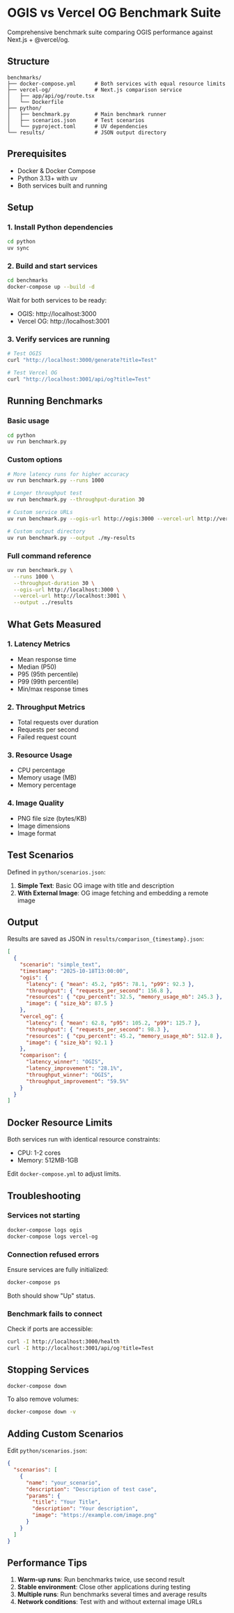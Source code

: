 # OGIS vs Vercel OG Benchmark Suite

Comprehensive benchmark suite comparing OGIS performance against Next.js + @vercel/og.

## Structure

```
benchmarks/
├── docker-compose.yml      # Both services with equal resource limits
├── vercel-og/              # Next.js comparison service
│   ├── app/api/og/route.tsx
│   └── Dockerfile
├── python/
│   ├── benchmark.py        # Main benchmark runner
│   ├── scenarios.json      # Test scenarios
│   └── pyproject.toml      # UV dependencies
└── results/                # JSON output directory
```

## Prerequisites

- Docker & Docker Compose
- Python 3.13+ with uv
- Both services built and running

## Setup

### 1. Install Python dependencies

```bash
cd python
uv sync
```

### 2. Build and start services

```bash
cd benchmarks
docker-compose up --build -d
```

Wait for both services to be ready:
- OGIS: http://localhost:3000
- Vercel OG: http://localhost:3001

### 3. Verify services are running

```bash
# Test OGIS
curl "http://localhost:3000/generate?title=Test"

# Test Vercel OG
curl "http://localhost:3001/api/og?title=Test"
```

## Running Benchmarks

### Basic usage

```bash
cd python
uv run benchmark.py
```

### Custom options

```bash
# More latency runs for higher accuracy
uv run benchmark.py --runs 1000

# Longer throughput test
uv run benchmark.py --throughput-duration 30

# Custom service URLs
uv run benchmark.py --ogis-url http://ogis:3000 --vercel-url http://vercel:3001

# Custom output directory
uv run benchmark.py --output ./my-results
```

### Full command reference

```bash
uv run benchmark.py \
  --runs 1000 \
  --throughput-duration 30 \
  --ogis-url http://localhost:3000 \
  --vercel-url http://localhost:3001 \
  --output ../results
```

## What Gets Measured

### 1. Latency Metrics
- Mean response time
- Median (P50)
- P95 (95th percentile)
- P99 (99th percentile)
- Min/max response times

### 2. Throughput Metrics
- Total requests over duration
- Requests per second
- Failed request count

### 3. Resource Usage
- CPU percentage
- Memory usage (MB)
- Memory percentage

### 4. Image Quality
- PNG file size (bytes/KB)
- Image dimensions
- Image format

## Test Scenarios

Defined in `python/scenarios.json`:

1. **Simple Text**: Basic OG image with title and description
2. **With External Image**: OG image fetching and embedding a remote image

## Output

Results are saved as JSON in `results/comparison_{timestamp}.json`:

```json
[
  {
    "scenario": "simple_text",
    "timestamp": "2025-10-18T13:00:00",
    "ogis": {
      "latency": { "mean": 45.2, "p95": 78.1, "p99": 92.3 },
      "throughput": { "requests_per_second": 156.8 },
      "resources": { "cpu_percent": 32.5, "memory_usage_mb": 245.3 },
      "image": { "size_kb": 87.5 }
    },
    "vercel_og": {
      "latency": { "mean": 62.8, "p95": 105.2, "p99": 125.7 },
      "throughput": { "requests_per_second": 98.3 },
      "resources": { "cpu_percent": 45.2, "memory_usage_mb": 512.8 },
      "image": { "size_kb": 92.1 }
    },
    "comparison": {
      "latency_winner": "OGIS",
      "latency_improvement": "28.1%",
      "throughput_winner": "OGIS",
      "throughput_improvement": "59.5%"
    }
  }
]
```

## Docker Resource Limits

Both services run with identical resource constraints:
- CPU: 1-2 cores
- Memory: 512MB-1GB

Edit `docker-compose.yml` to adjust limits.

## Troubleshooting

### Services not starting

```bash
docker-compose logs ogis
docker-compose logs vercel-og
```

### Connection refused errors

Ensure services are fully initialized:
```bash
docker-compose ps
```

Both should show "Up" status.

### Benchmark fails to connect

Check if ports are accessible:
```bash
curl -I http://localhost:3000/health
curl -I http://localhost:3001/api/og?title=Test
```

## Stopping Services

```bash
docker-compose down
```

To also remove volumes:
```bash
docker-compose down -v
```

## Adding Custom Scenarios

Edit `python/scenarios.json`:

```json
{
  "scenarios": [
    {
      "name": "your_scenario",
      "description": "Description of test case",
      "params": {
        "title": "Your Title",
        "description": "Your description",
        "image": "https://example.com/image.png"
      }
    }
  ]
}
```

## Performance Tips

1. **Warm-up runs**: Run benchmarks twice, use second result
2. **Stable environment**: Close other applications during testing
3. **Multiple runs**: Run benchmarks several times and average results
4. **Network conditions**: Test with and without external image URLs